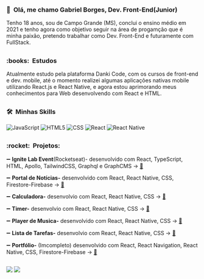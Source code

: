 
  <h3>👋 &nbsp;Olá, me chamo Gabriel Borges, Dev. Front-End(Junior)</h3>
  Tenho 18 anos, sou de Campo Grande (MS), conclui o ensino médio em 2021 e tenho agora como objetivo seguir na área de progamção que é minha paixão, pretendo trabalhar como Dev. Front-End e futuramente com FullStack.
  
##

  <h3>:books: &nbsp;Estudos</h3>
   Atualmente estudo pela plataforma Danki Code, com os cursos de front-end e dev. mobile, até o momento realizei algumas aplicações nativas mobile utilizando React.js e React Native, e agora estou aprimorando meus conhecimentos para Web desenvolvendo com React e HTML.

##
<h3> 🛠 &nbsp;Minhas Skills </h3>

  ![JavaScript](https://img.shields.io/badge/-JavaScript-333333?style=flat&logo=javascript)
  ![HTML5](https://img.shields.io/badge/-HTML5-333333?style=flat&logo=HTML5)
  ![CSS](https://img.shields.io/badge/-CSS-333333?style=flat&logo=CSS3&logoColor=1572B6)
  ![React](https://img.shields.io/badge/-React-333333?style=flat&logo=react)
  ![React Native](https://img.shields.io/badge/-React%20Native-333333?style=flat&logo=react)
 
 ##
 <h3> :rocket: &nbsp;Projetos: </h3>
  
  :heavy_minus_sign: **Ignite Lab Event**(Rocketseat)- desenvolvido com React, TypeScript, HTML, Apollo, TailwindCSS, Graphql e GraphCMS -> [:file_folder:](http://plataforma-aulas-rocketseat.vercel.app/) 

  :heavy_minus_sign: **Portal de Notícias-** desenvolvido com React, React Native, CSS, Firestore-Firebase -> [:file_folder:](https://gabrielpossasb.github.io/Portal-Noticias/)

  :heavy_minus_sign: **Calculadora-** desenvolvio com React, React Native, CSS -> [:file_folder:](https://gabrielpossasb.github.io/Calculadora/) 

  :heavy_minus_sign: **Timer-** desenvolvio com React, React Native, CSS -> [:file_folder:](https://gabrielpossasb.github.io/Timer/) 
 
  :heavy_minus_sign: **Player de Musica-** desenvolvido com React, React Native, CSS -> [:file_folder:](https://gabrielpossasb.github.io/Player-Music/) 

  :heavy_minus_sign: **Lista de Tarefas-** desenvolvio com React, React Native, CSS -> [:file_folder:](https://gabrielpossasb.github.io/Tarefas/) 

  :heavy_minus_sign: **Portfólio-** (Imcompleto) desenvolvido com React, React Navigation, React Native, CSS, Firestore-Firebase -> [:file_folder:](https://gabrielpossasb.github.io/Portifolio/) 

##
   
<a href = "mailto:gabrielpossasb@gmail.com"><img src="https://img.shields.io/badge/Gmail-D14836?style=for-the-badge&logo=gmail&logoColor=white" target="_blank"></a>
<a href="https://www.linkedin.com/in/gabriel-borges-b/" target="_blank"><img src="https://img.shields.io/badge/-LinkedIn-%230077B5?style=for-the-badge&logo=linkedin&logoColor=white" target="_blank"></a> 
